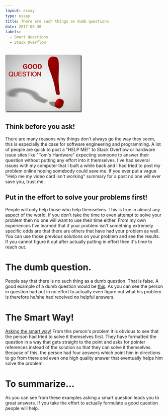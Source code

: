 ```yaml
---
layout: essay
type: essay
title: There are such things as dumb questions.
date: 2017-08-30
labels:
  - Smart Questions
  - Stack Overflow
---
```

<img class="ui medium left floated image" src="../images/question.jpg">

## Think before you ask!
There are many reasons why things don't always go the way they seem, this is especially the case for software engineering and programming. A lot of people are quick to post a "HELP ME!" to Stack Overflow or hardware issue sites like "Tom's Hardware" expecting someone to answer their question without putting any effort into it themselves. I've had several issues with my computer that I built a while back and I had tried to post my problem online hoping somebody could save me. If you ever put a vague "Help me my video card isn't working" summary for a post no one will ever save you, trust me. 

## Put in the effort to solve your problems first!
People will only help those who help themselves. This is true in almost any aspect of the world. If you don't take the time to even attempt to solve your problem then no one will want to use their time either. From my own experiences I've learned that if your problem isn't something extremely specific odds are that there are others that have had your problem as well. You can use those previous solutions on your problem and see the results. If you cannot figure it out after actually putting in effort then it's time to reach out.

# The dumb question.
People say that there is no such thing as a dumb question. That is false. A good example of a dumb question would be <a href="https://stackoverflow.com/questions/46084911/what-is-the-working-rule-of-this-program-explanation">this</a>. As you can see the person in question had put in no effort to actually even figure out what his problem is therefore he/she had received no helpful answers. 

# The Smart Way!
<a href="https://stackoverflow.com/questions/45911954/scala-registry-design-pattern-or-similar">Asking the smart way!</a>
From this person's problem it is obvious to see that the person had tried to solve it themselves first. They have formatted the question in a way that gets straight to the point and asks for pointer references instead of the solution so that they can solve it themselves. Because of this, the person had four answers which point him in directions to go from there and even one high quality answer that eventually helps him solve the problem. 

# To summarize...
As you can see from these examples asking a smart question leads you to great answers. If you take the effort to actually formulate a good question people will help. 

